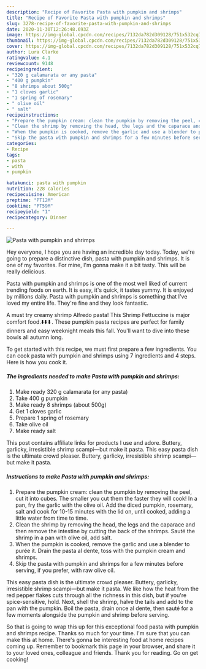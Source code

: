 ```yaml
---
description: "Recipe of Favorite Pasta with pumpkin and shrimps"
title: "Recipe of Favorite Pasta with pumpkin and shrimps"
slug: 3278-recipe-of-favorite-pasta-with-pumpkin-and-shrimps
date: 2020-11-30T12:26:48.693Z
image: https://img-global.cpcdn.com/recipes/7132da782d309128/751x532cq70/pasta-with-pumpkin-and-shrimps-recipe-main-photo.jpg
thumbnail: https://img-global.cpcdn.com/recipes/7132da782d309128/751x532cq70/pasta-with-pumpkin-and-shrimps-recipe-main-photo.jpg
cover: https://img-global.cpcdn.com/recipes/7132da782d309128/751x532cq70/pasta-with-pumpkin-and-shrimps-recipe-main-photo.jpg
author: Lura Clarke
ratingvalue: 4.1
reviewcount: 9148
recipeingredient:
- "320 g calamarata or any pasta"
- "400 g pumpkin"
- "8 shrimps about 500g"
- "1 cloves garlic"
- "1 spring of rosemary"
- " olive oil"
- " salt"
recipeinstructions:
- "Prepare the pumpkin cream: clean the pumpkin by removing the peel, cut it into cubes. The smaller you cut them the faster they will cook! In a pan, fry the garlic with the olive oil. Add the diced pumpkin, rosemary, salt and cook for 10-15 minutes with the lid on, until cooked, adding a little water from time to time."
- "Clean the shrimp by removing the head, the legs and the caparace and then remove the intestine by cutting the back of the shrimps. Sauté the shrimp in a pan with olive oil, add salt."
- "When the pumpkin is cooked, remove the garlic and use a blender to purée it. Drain the pasta al dente, toss with the pumpkin cream and shrimps."
- "Skip the pasta with pumpkin and shrimps for a few minutes before serving, if you prefer, with raw olive oil."
categories:
- Recipe
tags:
- pasta
- with
- pumpkin

katakunci: pasta with pumpkin 
nutrition: 228 calories
recipecuisine: American
preptime: "PT12M"
cooktime: "PT59M"
recipeyield: "1"
recipecategory: Dinner

---
```



![Pasta with pumpkin and shrimps](https://img-global.cpcdn.com/recipes/7132da782d309128/751x532cq70/pasta-with-pumpkin-and-shrimps-recipe-main-photo.jpg)

Hey everyone, I hope you are having an incredible day today. Today, we're going to prepare a distinctive dish, pasta with pumpkin and shrimps. It is one of my favorites. For mine, I'm gonna make it a bit tasty. This will be really delicious.

Pasta with pumpkin and shrimps is one of the most well liked of current trending foods on earth. It is easy, it's quick, it tastes yummy. It is enjoyed by millions daily. Pasta with pumpkin and shrimps is something that I've loved my entire life. They're fine and they look fantastic.

A must try creamy shrimp Alfredo pasta! This Shrimp Fettuccine is major comfort food.⬇️⬇️⬇. These pumpkin pasta recipes are perfect for family dinners and easy weeknight meals this fall. You&#39;ll want to dive into these bowls all autumn long.


To get started with this recipe, we must first prepare a few ingredients. You can cook pasta with pumpkin and shrimps using 7 ingredients and 4 steps. Here is how you cook it.

<!--inarticleads1-->

##### The ingredients needed to make Pasta with pumpkin and shrimps:

1. Make ready 320 g calamarata (or any pasta)
1. Take 400 g pumpkin
1. Make ready 8 shrimps (about 500g)
1. Get 1 cloves garlic
1. Prepare 1 spring of rosemary
1. Take  olive oil
1. Make ready  salt


This post contains affiliate links for products I use and adore. Buttery, garlicky, irresistible shrimp scampi—but make it pasta. This easy pasta dish is the ultimate crowd pleaser. Buttery, garlicky, irresistible shrimp scampi—but make it pasta. 

<!--inarticleads2-->

##### Instructions to make Pasta with pumpkin and shrimps:

1. Prepare the pumpkin cream: clean the pumpkin by removing the peel, cut it into cubes. The smaller you cut them the faster they will cook! In a pan, fry the garlic with the olive oil. Add the diced pumpkin, rosemary, salt and cook for 10-15 minutes with the lid on, until cooked, adding a little water from time to time.
1. Clean the shrimp by removing the head, the legs and the caparace and then remove the intestine by cutting the back of the shrimps. Sauté the shrimp in a pan with olive oil, add salt.
1. When the pumpkin is cooked, remove the garlic and use a blender to purée it. Drain the pasta al dente, toss with the pumpkin cream and shrimps.
1. Skip the pasta with pumpkin and shrimps for a few minutes before serving, if you prefer, with raw olive oil.


This easy pasta dish is the ultimate crowd pleaser. Buttery, garlicky, irresistible shrimp scampi—but make it pasta. We like how the heat from the red pepper flakes cuts through all the richness in this dish, but if you&#39;re spice-sensitive, hold. Next, shell the shrimp, halve the tails and add to the pan with the pumpkin. Boil the pasta, drain once al dente, then sauté for a few moments alongside the pumpkin and shrimp before serving. 

So that is going to wrap this up for this exceptional food pasta with pumpkin and shrimps recipe. Thanks so much for your time. I'm sure that you can make this at home. There's gonna be interesting food at home recipes coming up. Remember to bookmark this page in your browser, and share it to your loved ones, colleague and friends. Thank you for reading. Go on get cooking!
